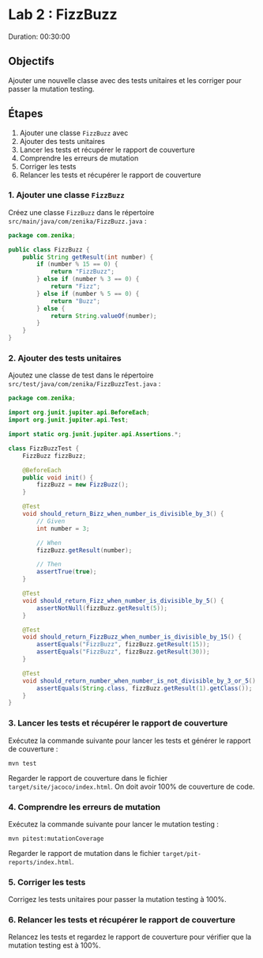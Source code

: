 # Lab 2 : FizzBuzz
Duration: 00:30:00

## Objectifs
Ajouter une nouvelle classe avec des tests unitaires et les corriger pour passer la mutation testing.

## Étapes
1. Ajouter une classe `FizzBuzz` avec
2. Ajouter des tests unitaires
3. Lancer les tests et récupérer le rapport de couverture
4. Comprendre les erreurs de mutation
5. Corriger les tests
6. Relancer les tests et récupérer le rapport de couverture

### 1. Ajouter une classe `FizzBuzz`
Créez une classe `FizzBuzz` dans le répertoire `src/main/java/com/zenika/FizzBuzz.java` :

```java
package com.zenika;

public class FizzBuzz {
    public String getResult(int number) {
        if (number % 15 == 0) {
            return "FizzBuzz";
        } else if (number % 3 == 0) {
            return "Fizz";
        } else if (number % 5 == 0) {
            return "Buzz";
        } else {
            return String.valueOf(number);
        }
    }
}
```

### 2. Ajouter des tests unitaires

Ajoutez une classe de test dans le répertoire `src/test/java/com/zenika/FizzBuzzTest.java` :

```java
package com.zenika;

import org.junit.jupiter.api.BeforeEach;
import org.junit.jupiter.api.Test;

import static org.junit.jupiter.api.Assertions.*;

class FizzBuzzTest {
    FizzBuzz fizzBuzz;

    @BeforeEach
    public void init() {
        fizzBuzz = new FizzBuzz();
    }

    @Test
    void should_return_Bizz_when_number_is_divisible_by_3() {
        // Given
        int number = 3;

        // When
        fizzBuzz.getResult(number);

        // Then
        assertTrue(true);
    }

    @Test
    void should_return_Fizz_when_number_is_divisible_by_5() {
        assertNotNull(fizzBuzz.getResult(5));
    }

    @Test
    void should_return_FizzBuzz_when_number_is_divisible_by_15() {
        assertEquals("FizzBuzz", fizzBuzz.getResult(15));
        assertEquals("FizzBuzz", fizzBuzz.getResult(30));
    }

    @Test
    void should_return_number_when_number_is_not_divisible_by_3_or_5() {
        assertEquals(String.class, fizzBuzz.getResult(1).getClass());
    }
}
```

### 3. Lancer les tests et récupérer le rapport de couverture

Exécutez la commande suivante pour lancer les tests et générer le rapport de couverture :

```
mvn test
```

Regarder le rapport de couverture dans le fichier `target/site/jacoco/index.html`.
On doit avoir 100% de couverture de code.

### 4. Comprendre les erreurs de mutation

Exécutez la commande suivante pour lancer le mutation testing :

```shell
mvn pitest:mutationCoverage
```

Regarder le rapport de mutation dans le fichier `target/pit-reports/index.html`.

### 5. Corriger les tests

Corrigez les tests unitaires pour passer la mutation testing à 100%.

### 6. Relancer les tests et récupérer le rapport de couverture

Relancez les tests et regardez le rapport de couverture pour vérifier que la mutation testing est à 100%.



